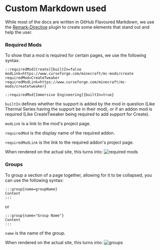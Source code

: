 # Custom Markdown used

While most of the docs are written in GitHub Flavoured Markdown, we use the [Remark-Directive](https://github.com/remarkjs/remark-directive) plugin to create some elements that stand out and help the user.

### Required Mods

To show that a mod is required for certain pages, we use the following syntax:

```
::requiredMod[Create]{builtIn=false modLink=https://www.curseforge.com/minecraft/mc-mods/create requiredMod=CreateTweaker requiredModLink=https://www.curseforge.com/minecraft/mc-mods/createtweaker}

::requiredMod[Immersive Engineering]{builtIn=true}
```

`builtIn` defines whether the support is added by the mod in question (Like Thermal Series having the support be in their mod), or if an addon mod is required (Like CreateTweaker being required to add support for Create).

`modLink` is a link to the mod's project page.

`requiredMod` is the display name of the required addon.

`requiredModLink` is the link to the required addon's project page.

When rendered on the actual site, this turns into:
![required mods](.github/requiredMod.png)

### Groups

To group a section of a page together, allowing for it to be collapsed, you can use the following syntax:

```
:::group{name=groupName}
Content
:::
```
or
```
:::group{name="Group Name"}
Content
:::
```

`name` is the name of the group.

When rendered on the actual site, this turns into:
![groups](.github/group.png)
